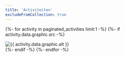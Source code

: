 ```yaml
---
title: 'Activiteiten'
excludeFromCollection: true
---
```


{%- for activity in paginated_activities limit:1 -%}
{%- if activity.data.graphic.src -%}

<div class="activities-hero-graphic-wrapper">
<div class="img-background">
<img src="/assets/images/{{ activity.data.graphic.src }}" alt="{{ activity.data.graphic.alt }}" class="activities-hero-graphic-img" width="{{ activity.data.graphic.width }}" height="{{ activity.data.graphic.height }}" />
</div>
<div class="img-background--bottom"></div>
</div>
{%- endif -%}
{%- endfor -%}
